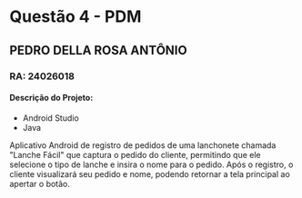 # Questão 4 - PDM
## PEDRO DELLA ROSA ANTÔNIO  
### RA: 24026018

#### Descrição do Projeto:

- Android Studio
- Java

Aplicativo Android de registro de pedidos de uma lanchonete chamada "Lanche Fácil" que captura o pedido do cliente, permitindo que ele selecione o tipo de lanche e insira o nome para o pedido. Após o
registro, o cliente visualizará seu pedido e nome, podendo retornar a tela principal ao apertar o botão.
